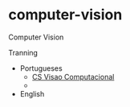 # computer-vision
Computer Vision 

Tranning 

- Portugueses 
  - [CS Visao Computacional](https://csvisaocomputacional.com.br)
  - 
- English
